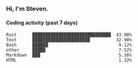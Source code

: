 ### Hi, I'm Steven.

#### Coding activity (past 7 days)
```
Rust      ▓▓▓▓▓▓▓▓▓▓▓▓▓▓▓▓▓▓▓▓▓▓▓▓▓▓▓▓▓▓  43.98%
Text      ▓▓▓▓▓▓▓▓▓▓▓▓▓▓▓▓▓▓▓▓▓▓          32.90%
Bash      ▓▓▓▓▓▓                           9.12%
other     ▓▓▓▓▓                            7.52%
Markdown  ▓▓▓                              5.16%
HTML                                       1.32%
```
